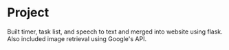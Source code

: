 # Project
Built timer, task list, and speech to text and merged into website using flask. Also included image retrieval using Google's API.
